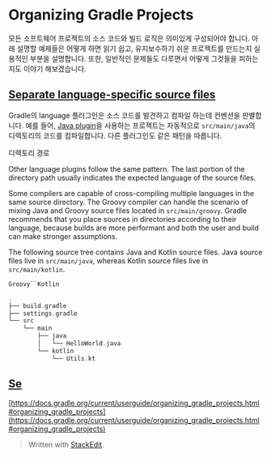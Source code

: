 # Organizing Gradle Projects

모든 소프트웨어 프로젝트의 소스 코드와 빌드 로직은 의미있게 구성되어야 합니다. 아래 설명할 예제들은 어떻게 하면 읽기 쉽고, 유지보수하기 쉬운 프로젝트를 만드는지 실용적인 부분을 설명합니다. 또한, 일반적인 문제들도 다루면서 어떻게 그것들을 피하는지도 이야기 해보겠습니다.

## [Separate language-specific source files](https://docs.gradle.org/current/userguide/organizing_gradle_projects.html#sec:separate_language_source_files)

Gradle의 language 플러그인은 소스 코드를 발견하고 컴파일 하는데 컨벤션을 판별합니다. 예를 들어, [Java plugin](https://docs.gradle.org/current/userguide/java_plugin.html#java_plugin)을 사용하는 프로젝트는 자동적으로 `src/main/java`의 디렉토리의 코드를 컴파일합니다. 다른 플러그인도 같은 패턴을 따릅니다. 

디렉토리 경로

Other language plugins follow the same pattern. The last portion of the directory path usually indicates the expected language of the source files.

Some compilers are capable of cross-compiling multiple languages in the same source directory. The Groovy compiler can handle the scenario of mixing Java and Groovy source files located in  `src/main/groovy`. Gradle recommends that you place sources in directories according to their language, because builds are more performant and both the user and build can make stronger assumptions.

The following source tree contains Java and Kotlin source files. Java source files live in  `src/main/java`, whereas Kotlin source files live in  `src/main/kotlin`.

`Groovy``Kotlin`

```groovy
.
├── build.gradle
├── settings.gradle
└── src
    └── main
        ├── java
        │   └── HelloWorld.java
        └── kotlin
            └── Utils.kt
```

## [](https://docs.gradle.org/current/userguide/organizing_gradle_projects.html#sec:separate_test_type_source_files)[Se](https://docs.gradle.org/current/userguide/organizing_gradle_projects.html#sec:separate_test_type_source_files)


[https://docs.gradle.org/current/userguide/organizing_gradle_projects.html#organizing_gradle_projects](https://docs.gradle.org/current/userguide/organizing_gradle_projects.html#organizing_gradle_projects)


> Written with [StackEdit](https://stackedit.io/).
<!--stackedit_data:
eyJoaXN0b3J5IjpbLTc5ODg1ODMzNCwtNTc3MjczMzk0LDIwMj
UwNDY4MjYsMTcyMzU2NjMwNV19
-->